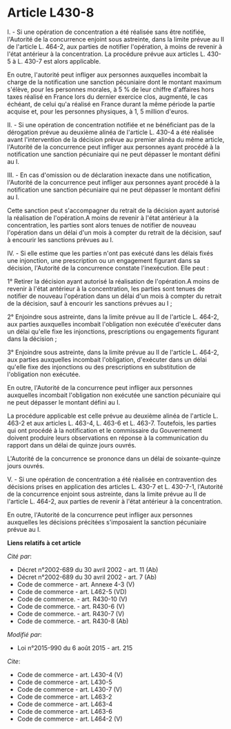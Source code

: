 # Article L430-8

I. - Si une opération de concentration a été réalisée sans être notifiée, l'Autorité de la concurrence enjoint sous
astreinte, dans la limite prévue au II de l'article L. 464-2, aux parties de notifier l'opération, à moins de revenir à
l'état antérieur à la concentration. La procédure prévue aux articles L. 430-5 à L. 430-7 est alors applicable. 

En outre, l'autorité peut infliger aux personnes auxquelles incombait la charge de la notification une sanction pécuniaire
dont le montant maximum s'élève, pour les personnes morales, à 5 % de leur chiffre d'affaires hors taxes réalisé en France
lors du dernier exercice clos, augmenté, le cas échéant, de celui qu'a réalisé en France durant la même période la partie
acquise et, pour les personnes physiques, à 1, 5 million d'euros. 

II. - Si une opération de concentration notifiée et ne bénéficiant pas de la dérogation prévue au deuxième alinéa de
l'article L. 430-4 a été réalisée avant l'intervention de la décision prévue au premier alinéa du même article, l'Autorité de
la concurrence peut infliger aux personnes ayant procédé à la notification une sanction pécuniaire qui ne peut dépasser le
montant défini au I. 

III. - En cas d'omission ou de déclaration inexacte dans une notification, l'Autorité de la concurrence peut infliger aux
personnes ayant procédé à la notification une sanction pécuniaire qui ne peut dépasser le montant défini au I. 

Cette sanction peut s'accompagner du retrait de la décision ayant autorisé la réalisation de l'opération.A moins de revenir à
l'état antérieur à la concentration, les parties sont alors tenues de notifier de nouveau l'opération dans un délai d'un mois
à compter du retrait de la décision, sauf à encourir les sanctions prévues au I. 

IV. - Si elle estime que les parties n'ont pas exécuté dans les délais fixés une injonction, une prescription ou un
engagement figurant dans sa décision, l'Autorité de la concurrence constate l'inexécution. Elle peut : 

1° Retirer la décision ayant autorisé la réalisation de l'opération.A moins de revenir à l'état antérieur à la concentration,
les parties sont tenues de notifier de nouveau l'opération dans un délai d'un mois à compter du retrait de la décision, sauf
à encourir les sanctions prévues au I ; 

2° Enjoindre sous astreinte, dans la limite prévue au II de l'article L. 464-2, aux parties auxquelles incombait l'obligation
non exécutée d'exécuter dans un délai qu'elle fixe les injonctions, prescriptions ou engagements figurant dans la décision ;

3° Enjoindre sous astreinte, dans la limite prévue au II de l'article L. 464-2, aux parties auxquelles incombait
l'obligation, d'exécuter dans un délai qu'elle fixe des injonctions ou des prescriptions en substitution de l'obligation non
exécutée.  

En outre, l'Autorité de la concurrence peut infliger aux personnes auxquelles incombait l'obligation non exécutée une
sanction pécuniaire qui ne peut dépasser le montant défini au I. 

La procédure applicable est celle prévue au deuxième alinéa de l'article L. 463-2 et aux articles L. 463-4, L. 463-6 et L.
463-7. Toutefois, les parties qui ont procédé à la notification et le commissaire du Gouvernement doivent produire leurs
observations en réponse à la communication du rapport dans un délai de quinze jours ouvrés.

L'Autorité de la concurrence se prononce dans un délai de soixante-quinze jours ouvrés.

V. - Si une opération de concentration a été réalisée en contravention des décisions prises en application des articles L.
430-7 et L. 430-7-1, l'Autorité de la concurrence enjoint sous astreinte, dans la limite prévue au II de l'article L. 464-2,
aux parties de revenir à l'état antérieur à la concentration. 

En outre, l'Autorité de la concurrence peut infliger aux personnes auxquelles les décisions précitées s'imposaient la
sanction pécuniaire prévue au I.

**Liens relatifs à cet article**

_Cité par_:

  - Décret n°2002-689 du 30 avril 2002 - art. 11 (Ab)
  - Décret n°2002-689 du 30 avril 2002 - art. 7 (Ab)
  - Code de commerce - art. Annexe 4-3 (V)
  - Code de commerce - art. L462-5 (VD)
  - Code de commerce. - art. R430-10 (V)
  - Code de commerce. - art. R430-6 (V)
  - Code de commerce. - art. R430-7 (V)
  - Code de commerce. - art. R430-8 (Ab)

_Modifié par_:

  - Loi n°2015-990 du 6 août 2015 - art. 215

_Cite_:

  - Code de commerce - art. L430-4 (V)
  - Code de commerce - art. L430-5
  - Code de commerce - art. L430-7 (V)
  - Code de commerce - art. L463-2
  - Code de commerce - art. L463-4
  - Code de commerce - art. L463-6
  - Code de commerce - art. L464-2 (V)
